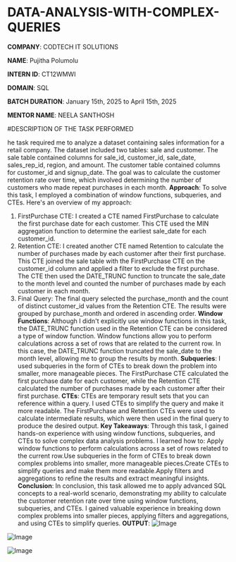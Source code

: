 # DATA-ANALYSIS-WITH-COMPLEX-QUERIES

**COMPANY**: CODTECH IT SOLUTIONS

**NAME**: Pujitha Polumolu

**INTERN ID**: CT12WMWI

**DOMAIN**: SQL

**BATCH DURATION**:  January 15th, 2025 to April 15th, 2025

**MENTOR NAME**: NEELA SANTHOSH

#DESCRIPTION OF THE TASK PERFORMED

he task required me to analyze a dataset containing sales information for a retail company. The dataset included two tables: sale and customer. The sale table contained columns for sale_id, customer_id, sale_date, sales_rep_id, region, and amount. The customer table contained columns for customer_id and signup_date. The goal was to calculate the customer retention rate over time, which involved determining the number of customers who made repeat purchases in each month.
**Approach**:
To solve this task, I employed a combination of window functions, subqueries, and CTEs. Here's an overview of my approach:
1. FirstPurchase CTE: I created a CTE named FirstPurchase to calculate the first purchase date for each customer. This CTE used the MIN aggregation function to determine the earliest sale_date for each customer_id.
2. Retention CTE: I created another CTE named Retention to calculate the number of purchases made by each customer after their first purchase. This CTE joined the sale table with the FirstPurchase CTE on the customer_id column and applied a filter to exclude the first purchase. The CTE then used the DATE_TRUNC function to truncate the sale_date to the month level and counted the number of purchases made by each customer in each month.
3. Final Query: The final query selected the purchase_month and the count of distinct customer_id values from the Retention CTE. The results were grouped by purchase_month and ordered in ascending order.
**Window Functions**:
Although I didn't explicitly use window functions in this task, the DATE_TRUNC function used in the Retention CTE can be considered a type of window function. Window functions allow you to perform calculations across a set of rows that are related to the current row. In this case, the DATE_TRUNC function truncated the sale_date to the month level, allowing me to group the results by month.
**Subqueries**:
I used subqueries in the form of CTEs to break down the problem into smaller, more manageable pieces. The FirstPurchase CTE calculated the first purchase date for each customer, while the Retention CTE calculated the number of purchases made by each customer after their first purchase.
**CTEs**:
CTEs are temporary result sets that you can reference within a query. I used CTEs to simplify the query and make it more readable. The FirstPurchase and Retention CTEs were used to calculate intermediate results, which were then used in the final query to produce the desired output.
**Key Takeaways**:
Through this task, I gained hands-on experience with using window functions, subqueries, and CTEs to solve complex data analysis problems. I learned how to:
Apply window functions to perform calculations across a set of rows related to the current row.Use subqueries in the form of CTEs to break down complex problems into smaller, more manageable pieces.Create CTEs to simplify queries and make them more readable.Apply filters and aggregations to refine the results and extract meaningful insights.
**Conclusion**:
In conclusion, this task allowed me to apply advanced SQL concepts to a real-world scenario, demonstrating my ability to calculate the customer retention rate over time using window functions, subqueries, and CTEs. I gained valuable experience in breaking down complex problems into smaller pieces, applying filters and aggregations, and using CTEs to simplify queries.
**OUTPUT**:
![Image](https://github.com/user-attachments/assets/0cfe40fc-effb-4037-9b6b-1920e3997c9e)

![Image](https://github.com/user-attachments/assets/b65f814f-9e02-4927-8826-9849710bcf9b)

![Image](https://github.com/user-attachments/assets/d8ae2452-3347-4d19-a0b6-922d2f420b89)
